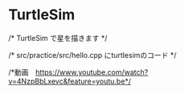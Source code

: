 # TurtleSim
/* TurtleSim で星を描きます */

/* src/practice/src/hello.cpp にturtlesimのコード */

/*動画　https://www.youtube.com/watch?v=4NzpBbLxevc&feature=youtu.be*/
